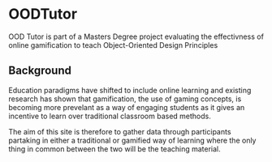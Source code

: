 # OODTutor
OOD Tutor is part of a Masters Degree project evaluating the effectivness of online gamification to teach Object-Oriented Design Principles

## Background
Education paradigms have shifted to include online learning and existing research has shown that gamification, the use of gaming concepts, is becoming more prevelant as a way of engaging students as it gives an incentive to learn over traditional classroom based methods.

The aim of this site is therefore to gather data through participants partaking in either a traditional or gamified way of learning where the only thing in common between the two will be the teaching material.
